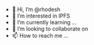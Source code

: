 - 👋 Hi, I’m @rhodesh
- 👀 I’m interested in IPFS 
- 🌱 I’m currently learning ...
- 💞️ I’m looking to collaborate on 
- 📫 How to reach me ...

<!---
rhodesh/rhodesh is a ✨ special ✨ repository because its `README.md` (this file) appears on your GitHub profile.
You can click the Preview link to take a look at your changes.
--->
